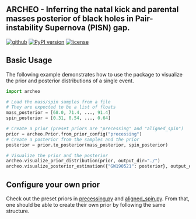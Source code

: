 ## ARCHEO - Inferring the natal kick and parental masses posterior of black holes in Pair-instability Supernova (PISN) gap.

[![github](https://img.shields.io/badge/GitHub-archeo-blue.svg)](https://github.com/wyhwong/archeo)
[![PyPI version](https://badge.fury.io/py/archeo.svg)](https://pypi.org/project/archeo/)
[![license](https://img.shields.io/badge/license-MIT-blue.svg)](https://github.com/vijayvarma392/surfinBH/blob/master/LICENSE)

## Basic Usage

The following example demonstrates how to use the package to visualize the prior and posterior distributions of a single event.

```python
import archeo

# Load the mass/spin samples from a file
# They are expected to be a list of floats
mass_posterior = [68.0, 71.4, ..., 91.4]
spin_posterior = [0.31, 0.54, ..., 0.64]

# Create a prior (preset priors are "precessing" and "aligned_spin")
prior = archeo.Prior.from_prior_config("precessing")
# Create a posterior from the samples and the prior
posterior = prior.to_posterior(mass_posterior, spin_posterior)

# Visualize the prior and the posterior
archeo.visualize_prior_distribution(prior, output_dir="./")
archeo.visualize_posterior_estimation({"GW190521": posterior}, output_dir="./")
```

## Configure your own prior

Check out the preset priors in [precessing.py](https://github.com/wyhwong/archeo/blob/main/src/archeo/preset/precessing.py) and [aligned_spin.py](https://github.com/wyhwong/archeo/blob/main/src/archeo/preset/aligned_spin.py). From that, one should be able to create their own prior by following the same structure.
